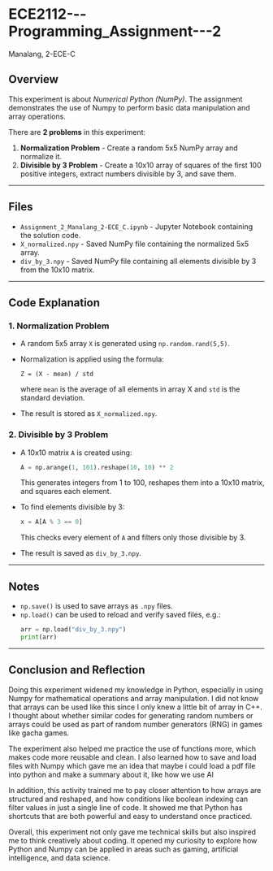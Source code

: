 # ECE2112---Programming_Assignment---2
Manalang, 2-ECE-C

## Overview
This experiment is about *Numerical Python (NumPy)*. The assignment demonstrates the use of Numpy to perform basic data manipulation and array operations. 

There are **2 problems** in this experiment:
1. **Normalization Problem** - Create a random 5x5 NumPy array and normalize it.
2. **Divisible by 3 Problem** - Create a 10x10 array of squares of the first 100 positive integers, extract numbers divisible by 3, and save them.

---

## Files
- `Assignment_2_Manalang_2-ECE_C.ipynb` - Jupyter Notebook containing the solution code.
- `X_normalized.npy` - Saved NumPy file containing the normalized 5x5 array.
- `div_by_3.npy` - Saved NumPy file containing all elements divisible by 3 from the 10x10 matrix.

---

## Code Explanation

### 1. Normalization Problem
- A random 5x5 array `X` is generated using `np.random.rand(5,5)`.
- Normalization is applied using the formula:

  ```
  Z = (X - mean) / std
  ```

  where `mean` is the average of all elements in array X and `std` is the standard deviation.
- The result is stored as `X_normalized.npy`.

### 2. Divisible by 3 Problem
- A 10x10 matrix `A` is created using:

  ```python
  A = np.arange(1, 101).reshape(10, 10) ** 2
  ```
  This generates integers from 1 to 100, reshapes them into a 10x10 matrix, and squares each element.
- To find elements divisible by 3:
  ```python
  x = A[A % 3 == 0]
  ```
  This checks every element of `A` and filters only those divisible by 3.
- The result is saved as `div_by_3.npy`.

---


## Notes
- `np.save()` is used to save arrays as `.npy` files.
- `np.load()` can be used to reload and verify saved files, e.g.:
  ```python
  arr = np.load("div_by_3.npy")
  print(arr)
  ```

---

## Conclusion and Reflection

Doing this experiment widened my knowledge in Python, especially in using Numpy for mathematical operations and array manipulation. I did not know that arrays can be used like this since I only knew a little bit of array in C++. I thought about whether similar codes for generating random numbers or arrays could be used as part of random number generators (RNG) in games like gacha games.

The experiment also helped me practice the use of functions more, which makes code more reusable and clean. I also learned how to save and load files with Numpy which gave me an idea that maybe i could load a pdf file into python and make a summary about it, like how we use AI

In addition, this activity trained me to pay closer attention to how arrays are structured and reshaped, and how conditions like boolean indexing can filter values in just a single line of code. It showed me that Python has shortcuts that are both powerful and easy to understand once practiced.

Overall, this experiment not only gave me technical skills but also inspired me to think creatively about coding. It opened my curiosity to explore how Python and Numpy can be applied in areas such as gaming, artificial intelligence, and data science.
